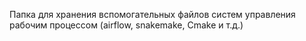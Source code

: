 Папка для хранения вспомогательных файлов систем управления рабочим процессом (airflow, snakemake, Cmake и т.д.)
